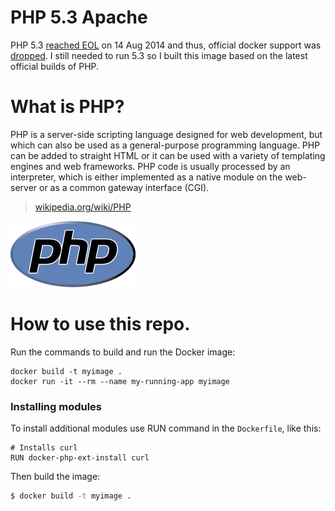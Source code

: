# PHP 5.3 Apache

PHP 5.3 [reached EOL](http://php.net/eol.php) on 14 Aug 2014 and thus, official docker support was [dropped](https://github.com/docker-library/php/pull/20). I still needed to run 5.3 so I built this image based on the latest official builds of PHP.

# What is PHP?

PHP is a server-side scripting language designed for web development, but which can also be used as a general-purpose programming language. PHP can be added to straight HTML or it can be used with a variety of templating engines and web frameworks. PHP code is usually processed by an interpreter, which is either implemented as a native module on the web-server or as a common gateway interface (CGI).

> [wikipedia.org/wiki/PHP](http://en.wikipedia.org/wiki/PHP)

![logo](https://raw.githubusercontent.com/docker-library/docs/master/php/logo.png)

# How to use this repo.

Run the commands to build and run the Docker image:

    docker build -t myimage .
    docker run -it --rm --name my-running-app myimage


### Installing modules

To install additional modules use RUN command in the `Dockerfile`, like this:

```
# Installs curl
RUN docker-php-ext-install curl
```

Then build the image:

``` bash
$ docker build -t myimage .
```


